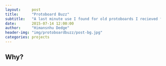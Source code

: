 ```yaml
---
layout:     post
title:      "Protoboard Buzz"
subtitle:   "A last minute use I found for old protoboards I recieved from my research. A nice way to remember Tech before leaving for the summer and Fall semester."
date:       2015-07-14 12:00:00
author:     "Himansnhu Dedge"
header-img: "img/protoboardbuzz/post-bg.jpg"
categories: projects
---
```


<h2 class="section-heading">Why?</h2>
<p></p>